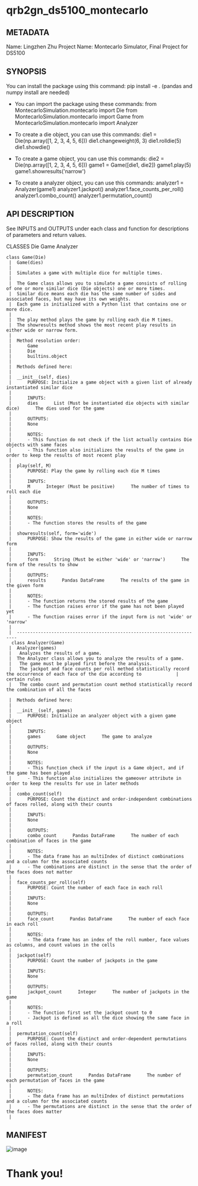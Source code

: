 # qrb2gn_ds5100_montecarlo

## METADATA

Name: Lingzhen Zhu
Project Name: Montecarlo Simulator, Final Project for DS5100

## SYNOPSIS

You can install the package using this command:
pip install -e .
(pandas and numpy install are needed)

* You can import the package using these commands:
from MontecarloSimulation.montecarlo import Die
from MontecarloSimulation.montecarlo import Game
from MontecarloSimulation.montecarlo import Analyzer

* To create a die object, you can use this commands:
die1 = Die(np.array([1, 2, 3, 4, 5, 6]))
die1.changeweight(6, 3)
die1.rolldie(5)
die1.showdie()

* To create a game object, you can use this commands:
die2 = Die(np.array([1, 2, 3, 4, 5, 6]))
game1 = Game([die1, die2])
game1.play(5)
game1.showresults('narrow')

* To create a analyzer object, you can use this commands:
analyzer1 = Analyzer(game1)
analyzer1.jackpot()
analyzer1.face_counts_per_roll()
analyzer1.combo_count()
analyzer1.permutation_count()


## API DESCRIPTION

See INPUTS and OUTPUTS under each class and function for descriptions of parameters and return values.

CLASSES
    Die
    Game
    Analyzer

    class Game(Die)
     |  Game(dies)
     |  
     |  Simulates a game with multiple dice for multiple times.
     |  
     |  The Game class allows you to simulate a game consists of rolling of one or more similar dice (Die objects) one or more times.
     |  Similar dice means each die has the same number of sides and associated faces, but may have its own weights.
     |  Each game is initialized with a Python list that contains one or more dice.
     |  
     |  The play method plays the game by rolling each die M times.
     |  The showresults method shows the most recent play results in either wide or narrow form.
     |  
     |  Method resolution order:
     |      Game
     |      Die
     |      builtins.object
     |  
     |  Methods defined here:
     |  
     |  __init__(self, dies)
     |      PURPOSE: Initialize a game object with a given list of already instantiated similar dice
     |      
     |      INPUTS:
     |      dies      List (Must be instantiated die objects with similar dice)      The dies used for the game
     |      
     |      OUTPUTS:
     |      None
     |      
     |      NOTES:
     |      - This function do not check if the list actually contains Die objects with same faces
     |      - This function also initializes the results of the game in order to keep the results of most recent play
     |  
     |  play(self, M)
     |      PURPOSE: Play the game by rolling each die M times
     |      
     |      INPUTS:
     |      M      Integer (Must be positive)      The number of times to roll each die
     |      
     |      OUTPUTS:
     |      None
     |      
     |      NOTES:
     |      - The function stores the results of the game
     |  
     |  showresults(self, form='wide')
     |      PURPOSE: Show the results of the game in either wide or narrow form
     |      
     |      INPUTS:
     |      form      String (Must be either 'wide' or 'narrow')      The form of the results to show
     |      
     |      OUTPUTS:
     |      results      Pandas DataFrame      The results of the game in the given form
     |      
     |      NOTES:
     |      - The function returns the stored results of the game
     |      - The function raises error if the game has not been played yet
     |      - The function raises error if the input form is not 'wide' or 'narrow'
     |  
     |  ----------------------------------------------------------------------
      class Analyzer(Game)
     |  Analyzer(games)
     |   Analyzes the results of a game.
     |  The Analyzer class allows you to analyze the results of a game.
     |   The game must be played first before the analysis.
     |   The jackpot and face counts per roll method statistically record the occurrence of each face of the die according to             |    certain rules
     |   The combo count and permutation count method statistically record the combination of all the faces
    
     |  Methods defined here:
     |  
     |  __init__(self, games)
     |      PURPOSE: Initialize an analyzer object with a given game object
     |      
     |      INPUTS:
     |      games      Game object      The game to analyze
     |      
     |      OUTPUTS:
     |      None
     |      
     |      NOTES:
     |      - This function check if the input is a Game object, and if the game has been played
     |      - This function also initializes the gameover attribute in order to keep the results for use in later methods
     |  
     |  combo_count(self)
     |      PURPOSE: Count the distinct and order-independent combinations of faces rolled, along with their counts
     |      
     |      INPUTS:
     |      None
     |      
     |      OUTPUTS:
     |      combo_count      Pandas DataFrame      The number of each combination of faces in the game
     |      
     |      NOTES:
     |      - The data frame has an multiIndex of distinct combinations and a column for the associated counts
     |      - The combinations are distinct in the sense that the order of the faces does not matter
     |  
     |  face_counts_per_roll(self)
     |      PURPOSE: Count the number of each face in each roll
     |      
     |      INPUTS:
     |      None
     |      
     |      OUTPUTS:
     |      face_count      Pandas DataFrame      The number of each face in each roll
     |      
     |      NOTES:
     |      - The data frame has an index of the roll number, face values as columns, and count values in the cells
     |  
     |  jackpot(self)
     |      PURPOSE: Count the number of jackpots in the game
     |      
     |      INPUTS:
     |      None
     |      
     |      OUTPUTS:
     |      jackpot_count      Integer      The number of jackpots in the game
     |      
     |      NOTES:
     |      - The function first set the jackpot count to 0
     |      - Jackpot is defined as all the dice showing the same face in a roll
     |  
     |  permutation_count(self)
     |      PURPOSE: Count the distinct and order-dependent permutations of faces rolled, along with their counts
     |      
     |      INPUTS:
     |      None
     |      
     |      OUTPUTS:
     |      permutation_count      Pandas DataFrame      The number of each permutation of faces in the game
     |      
     |      NOTES:
     |      - The data frame has an multiIndex of distinct permutations and a column for the associated counts
     |      - The permutations are distinct in the sense that the order of the faces does matter
     |  
       
## MANIFEST
![image](https://github.com/Lingzhen718/qrb2gn_ds5100_montecarlo/assets/137128891/52558d4d-fcfe-4eb8-aa92-be85b271e0d1)


# Thank you!
